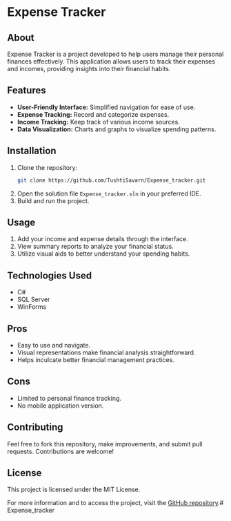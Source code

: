 # Expense Tracker

## About
Expense Tracker is a project developed to help users manage their personal finances effectively. This application allows users to track their expenses and incomes, providing insights into their financial habits.

## Features
- **User-Friendly Interface:** Simplified navigation for ease of use.
- **Expense Tracking:** Record and categorize expenses.
- **Income Tracking:** Keep track of various income sources.
- **Data Visualization:** Charts and graphs to visualize spending patterns.

## Installation
1. Clone the repository:
   ```sh
   git clone https://github.com/TushtiSavarn/Expense_tracker.git
   ```
2. Open the solution file `Expense_tracker.sln` in your preferred IDE.
3. Build and run the project.

## Usage
1. Add your income and expense details through the interface.
2. View summary reports to analyze your financial status.
3. Utilize visual aids to better understand your spending habits.

## Technologies Used
- C#
- SQL Server
- WinForms

## Pros
- Easy to use and navigate.
- Visual representations make financial analysis straightforward.
- Helps inculcate better financial management practices.

## Cons
- Limited to personal finance tracking.
- No mobile application version.

## Contributing
Feel free to fork this repository, make improvements, and submit pull requests. Contributions are welcome!

## License
This project is licensed under the MIT License.

For more information and to access the project, visit the [GitHub repository](https://github.com/TushtiSavarn/Expense_tracker).# Expense_tracker
